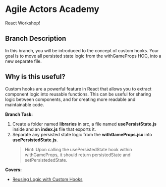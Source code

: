 # Agile Actors Academy

React Workshop!

## Branch Description

In this branch, you will be introduced to the concept of custom hooks. Your goal is to move all persisted state logic from the withGameProps HOC, into a new separate file.

## Why is this useful?

Custom hooks are a powerful feature in React that allows you to extract component logic into reusable functions. This can be useful for sharing logic between components, and for creating more readable and maintainable code.

**Branch Task:**

1. Create a folder named **libraries** in src, a file named **usePersistState.js** inside and an **index.js** file that exports it.
2. Separate any persisted state logic from the **withGameProps.jsx** into **usePersistedState.js**.
   > Hint: Upon calling the usePersistedState hook within withGameProps, it should return persistedState and setPersistededState.

**Covers:**

- [Reusing Logic with Custom Hooks](https://react.dev/learn/reusing-logic-with-custom-hooks)
